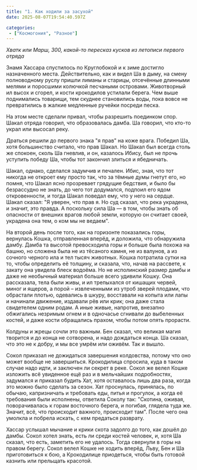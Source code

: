 ```yaml
---
title: "1. Как ходили за засухой"
date: 2025-08-07T19:54:40.597Z

categories:
 - ["Космогония", "Разное"]
---
```


*Хватк или Марш, 300, какой-то пересказ кусков из летописи первого
отряда*

Знамя Хассара спустилось по Круглобокой и к зиме достигло назначенного
места. Действительно, как и видел Ша в дыму, на смену полноводному руслу
пришли лиманы и старицы, отсечённые длинными мелями и поросшими колючкой
песчаными островами. Животворный ил высох и сгорел, и кости крокодилов
устилали берега. Чем выше поднимались товарищи, тем скуднее становились
воды, пока вовсе не превратились в жалкие медленные ручейки посреди
песка.

На этом месте сделали привал, чтобы разрешить поединком спор. Шакал
отряда говорил, что образовалась дамба. Ша говорил, что кто-то украл или
высосал реку.

Драться решили до первого знака "я прав" на коже врага. Победил Ша, хотя
большинство считало, что прав Шакал. Но Шакал был всегда столь же
спокоен, сколь Ша гневлив, и он, казалось Ибису, был не прочь уступить
победу Ша, чтобы тот закончил злиться и ябедничать.

Шакал, однако, сделался задумчив и печален. Ибис, зная, что тот никогда
не откроет ему просто так, что за тёмные думы гнетут его, но помня, что
Шакал ясно прозревает грядущие бедствия, и было бы безрассудно не знать,
до чего тот додумался, подпоил его ядом откровенности, и тогда Шакал
поведал ему, что у него на сердце. Шакал сказал: "Я уверен, что прав я.
Но суд сказал, что река украдена, и значит, это правда. А поскольку сила
Ша — в том, чтобы знать об опасности от внешних врагов любой земли,
которую он считает своей, украдена она тем, о ком мы не ведаем".

На второй день после того, как на горизонте показались горы, вернулась
Кошка, отправленная вперёд, и доложила, что обнаружила дамбу. Дамба та
высотой превосходила горы и больше была похожа на башню, но сложена была
не из тёсаного камня, не из валунов, а из сочного черного ила и тел
тысяч животных. Кошка потратила сутки на то, чтобы определить её
толщину, и сказала, что, начав на рассвете, к закату она увидела блеск
водоёма. Но не исполинский размер дамбы и даже не необычный материал
больше всего удивили Кошку. Она рассказала, тела были живы, и ил
трепыхался от кишащих червей, миног и ящеров, а порой – извлеченными из
утроб зверей плодами, что обрастали плотью, одевались в шкуру,
восставали на копыта или лапы и начинали движение, издавали рёв или
крик; она даже стала свидетелем одним родам. А иные живые, напротив,
внезапно обжигались незримым огнем и в одночасье сгнивали до выбеленных
костей, и даже кости обращались прахом, чтобы потом опять прорасти.

Колдуны и жрецы сочли это важным. Бен сказал, что великая магия творится
и до конца не сотворена, и надо дождаться конца. Ша сказал, что это не к
добру, и мы все умрём или оживём. Так и вышло.

Сокол приказал не дожидаться завершения колдовства, потому что оно может
вообще не завершиться. Крокодилица спросила, куда в таком случае надо
идти, и заключен ли секрет в реке. Сокол же велел Кошке изложить всё
увиденное ещё раз и в мельчайших подробностях, задумался и приказал
будить Хат, хотя оставалось лишь два раза, когда это можно было сделать
за сезон. Хат проснулась, принялась, по обычаю, капризничать и требовать
еды, питья и прогулок, а когда её требования были исполнены, ответила
Соколу так: "Скотина, оживая, поворачивалась к горам восточного берега,
и погибая, глядела туда же. Значит, всё, что происходит важного,
происходит там". После чего она умолкла и побрела искать, с кем
предаться разврату.

Хассар услышал мычание и крики скота задолго до того, как дошёл до
дамбы. Сокол хотел знать, есть ли среди костей человек, и, хотя Ша
сказал, что есть, заметить его не удалось. Тогда свернули в горы на
правом берегу. Сокол велел Кошке не ходить вперёд, Льву, Бен и Ша
приготовиться к бою, а Крокодилице приодеться, чтобы быть готовой
казнить или прельщать красотой.
